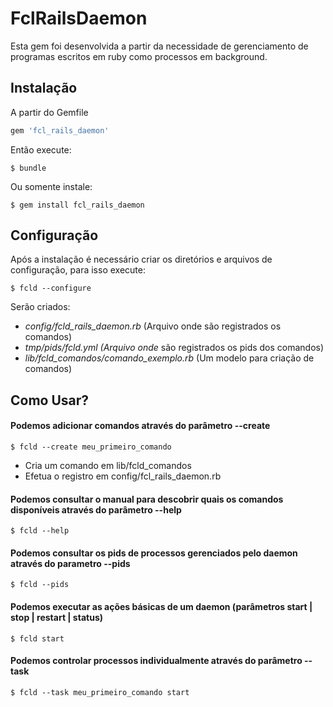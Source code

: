 # FclRailsDaemon

Esta gem foi desenvolvida a partir da necessidade de gerenciamento de programas escritos em ruby como processos em background.

## Instalação

A partir do Gemfile

```ruby
gem 'fcl_rails_daemon'
```

Então execute:

    $ bundle

Ou somente instale:

    $ gem install fcl_rails_daemon


## Configuração

Após a instalação é necessário criar os diretórios e arquivos de configuração, para isso execute:

    $ fcld --configure

Serão criados:

 * _config/fcld_rails_daemon.rb_ (Arquivo onde são registrados os comandos)
 * _tmp/pids/fcld.yml (Arquivo onde_ são registrados os pids dos comandos)
 * _lib/fcld_comandos/comando_exemplo.rb_ (Um modelo para criação de comandos)


## Como Usar?

#### Podemos adicionar comandos através do parâmetro --create

    $ fcld --create meu_primeiro_comando

 * Cria um comando em lib/fcld_comandos
 * Efetua o registro em config/fcl_rails_daemon.rb


#### Podemos consultar o manual para descobrir quais os comandos disponíveis através do parâmetro --help

    $ fcld --help


#### Podemos consultar os pids de processos gerenciados pelo daemon através do parametro --pids

    $ fcld --pids


#### Podemos executar as ações básicas de um daemon (parâmetros start | stop | restart | status)

    $ fcld start


#### Podemos controlar processos individualmente através do parâmetro --task

    $ fcld --task meu_primeiro_comando start
